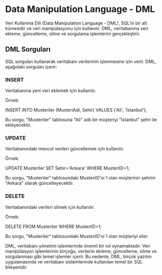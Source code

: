 # Data Manipulation Language - DML

Veri Kullanma Dili (Data Manipulation Language - DML), SQL'in bir alt kümesidir ve veri manipülasyonu için kullanılır. DML, veritabanına veri ekleme, güncelleme, silme ve sorgulama işlemlerini gerçekleştirir.

## DML Sorguları

SQL sorguları kullanarak veritabanı verilerinin işlenmesine izin verir. DML, aşağıdaki sorguları içerir:

### INSERT

Veritabanına yeni veri eklemek için kullanılır.

Örnek:

INSERT INTO Musteriler (MusteriAdi, Sehir) VALUES ('Ali', 'İstanbul');

Bu sorgu, "Musteriler" tablosuna "Ali" adlı bir müşteriyi "İstanbul" şehri ile ekleyecektir.

### UPDATE

Veritabanındaki mevcut verileri güncellemek için kullanılır.

Örnek:

UPDATE Musteriler SET Sehir='Ankara' WHERE MusteriID=1;

Bu sorgu, "Musteriler" tablosundaki MusteriID'si 1 olan müşterinin şehrini "Ankara" olarak güncelleyecektir.

### DELETE

Veritabanındaki verileri silmek için kullanılır.

Örnek:

DELETE FROM Musteriler WHERE MusteriID=1;

Bu sorgu, "Musteriler" tablosundaki MusteriID'si 1 olan müşteriyi siler.

DML, veritabanı yönetimi işlemlerinde önemli bir rol oynamaktadır. Veri manipülasyon işlemlerinin birçoğu, verilerin ekleme, güncelleme, silme ve sorgulanması gibi temel işlemler içerir. Bu nedenle, DML, birçok yazılım uygulamasında ve veritabanı sistemlerinde kullanılan temel bir SQL bileşenidir.